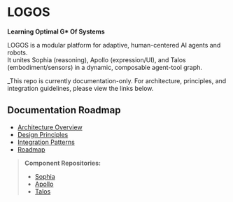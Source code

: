 # LOGOS

**Learning Optimal G\* Of Systems**

LOGOS is a modular platform for adaptive, human-centered AI agents and robots.  
It unites Sophia (reasoning), Apollo (expression/UI), and Talos (embodiment/sensors) in a dynamic, composable agent-tool graph.

_This repo is currently documentation-only. For architecture, principles, and integration guidelines, please view the links below.

## Documentation Roadmap

- [Architecture Overview](architecture.md)
- [Design Principles](principles.md)
- [Integration Patterns](integration.md)
- [Roadmap](roadmap.md)

> **Component Repositories:**  
> - [Sophia](https://github.com/c-daly/Sophia)  
> - [Apollo](https://github.com/Defiant-Duck/DeskBuddy)  
> - [Talos](#)
